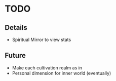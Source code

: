 # TODO

## Details
- Spiritual Mirror to view stats

## Future
- Make each cultivation realm as in 
- Personal dimension for inner world (eventually)